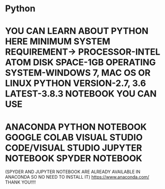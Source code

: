 # Python
YOU CAN LEARN ABOUT PYTHON HERE
MINIMUM SYSTEM REQUIREMENT->
PROCESSOR-INTEL ATOM
DISK SPACE-1GB
OPERATING SYSTEM-WINDOWS 7, MAC OS OR LINUX
PYTHON VERSION-2.7, 3.6
LATEST-3.8.3
NOTEBOOK YOU CAN USE
========================
ANACONDA
PYTHON NOTEBOOK
GOOGLE COLAB
VISUAL STUDIO CODE/VISUAL STUDIO
JUPYTER NOTEBOOK
SPYDER NOTEBOOK
=========================
(SPYDER AND JUPYTER NOTEBOOK ARE ALREADY AVAILABLE IN ANACONDA SO NO NEED TO INSTALL IT)
https://www.anaconda.com/
THANK YOU!!!!

